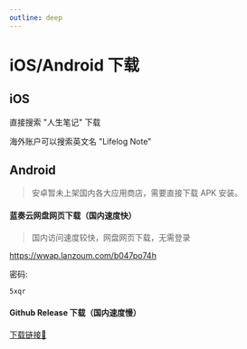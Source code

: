 ```yaml
---
outline: deep
---
```


# iOS/Android 下载

## iOS

直接搜索 "人生笔记" 下载

海外账户可以搜索英文名 "Lifelog Note"

## Android

> 安卓暂未上架国内各大应用商店，需要直接下载 APK 安装。

#### 蓝奏云网盘网页下载（国内速度快）

> 国内访问速度较快，网盘网页下载，无需登录

https://wwap.lanzoum.com/b047po74h

密码:

```md
5xqr
```

#### Github Release 下载（国内速度慢）

[下载链接🔗](https://github.com/iofree/lifelog/releases/latest/download/lifelog.apk)
